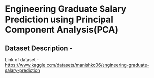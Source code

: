 # Engineering Graduate Salary Prediction using Principal Component Analysis(PCA)

## Dataset Description - 
Link of dataset - https://www.kaggle.com/datasets/manishkc06/engineering-graduate-salary-prediction

